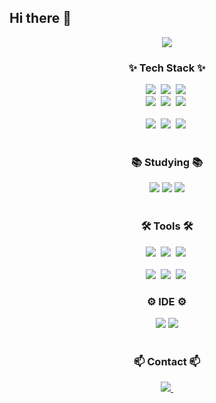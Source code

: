 ## Hi there 👋
<!--타이틀 부분-->
<div align="center">
  <img src="https://capsule-render.vercel.app/api?type=slice&color=auto&height=300&section=header&text=JooBok's%20Github&fontSize=90">
</div>

<!--내용 부분-->
<h3 align="center">✨ Tech Stack ✨</h3>
<div align="center">
  <img src="https://img.shields.io/badge/python-3670A0?style=for-the-badge&logo=python&logoColor=ffdd54" />&nbsp
  <img src="https://img.shields.io/badge/pandas-150458.svg?style=for-the-badge&logo=pandas&logoColor=white" />&nbsp
  <img src="https://img.shields.io/badge/numpy-4d77cf.svg?style=for-the-badge&logo=numpy&logoColor=white" />&nbsp
</div>

<div align="center">
  <img src="https://img.shields.io/badge/tensorflow-20232a.svg?style=for-the-badge&logo=tensorflow&logoColor=red&color=ghostwhite" />&nbsp
  <img src="https://img.shields.io/badge/pytorch-20232a.svg?style=for-the-badge&logo=pytorch&logoColor=red&color=aliceblue" />&nbsp
  <img src="https://img.shields.io/badge/scikit_learn-20232a.svg?style=for-the-badge&logo=scikit-learn&logoColor=red&color=azure" />&nbsp
</div>

<br>
<div align="center">
  <img src="https://img.shields.io/badge/MySQL-20232a.svg?style=for-the-badge&logo=MYSQL&logoColor=61DAFB" />&nbsp
  <img src="https://img.shields.io/badge/PostgreSQL-20232a.svg?style=for-the-badge&logo=PostgreSQL&logoColor=blue" />&nbsp
  <img src="https://img.shields.io/badge/Redis-20232a.svg?style=for-the-badge&logo=Redis&logoColor=darkred" />&nbsp
</div>
</br>

<h3 align="center">📚 Studying 📚</h3>
<div align="center">
  <img src="https://img.shields.io/badge/docker-20232a.svg?style=for-the-badge&logo=docker&logoColor=61DAFB" />
  <img src="https://img.shields.io/badge/airflow-20232a.svg?style=for-the-badge&logo=apacheairflow&logoColor=228b22" />
  <img src="https://img.shields.io/badge/hadoop-20232a.svg?style=for-the-badge&logo=apachehadoop&logoColor=ffd700" />
</div>

<br>

<h3 align="center">🛠 Tools 🛠</h3>
<div align="center">
  <img src="https://img.shields.io/badge/git-F05033.svg?style=for-the-badge&logo=git&logoColor=white" />&nbsp
  <img src="https://img.shields.io/badge/github-181717.svg?style=for-the-badge&logo=github&logoColor=white" />&nbsp
  <img src="https://img.shields.io/badge/Notion-F3F3F3.svg?style=for-the-badge&logo=notion&logoColor=black" />&nbsp
</div>

<br>

<div align="center">
  <img src="https://img.shields.io/badge/VSCode-2C2C32.svg?style=for-the-badge&logo=visual-studio-code&logoColor=22ABF3" />&nbsp
  <img src="https://img.shields.io/badge/jupyter-2C2C32.svg?style=for-the-badge&logo=jupyter&logoColor=F37726" />&nbsp
  <img src="https://img.shields.io/badge/Colab-2C2C32.svg?style=for-the-badge&logo=googlecolab&logoColor=F9AB00" />&nbsp
</div>

<h3 align="center">⚙️ IDE ⚙️ </h3>
<div align="center">
  <img src="https://img.shields.io/badge/ubuntu-20232a.svg?style=for-the-badge&logo=ubuntu&logoColor=61DAFB" />
  <img src="https://img.shields.io/badge/linux-20232a.svg?style=for-the-badge&logo=linux&logoColor=61DAFB" />
</div>

<br>

<h3 align="center">📫 Contact 📫</h3>
<div align="center">
  <!-- <a href="https://velog.io/@oka1313">
    <img src="https://img.shields.io/badge/Velog-1EBC8F?style=for-the-badge&logo=velog&logoColor=white" />&nbsp
  </a> -->
  <a href="mailto:oka1313@gmail.com">
    <img
      src="https://img.shields.io/badge/qhr2291@gmail.com-D14836?style=for-the-badge&logo=gmail&logoColor=white"/>&nbsp
  </a>
</div>

